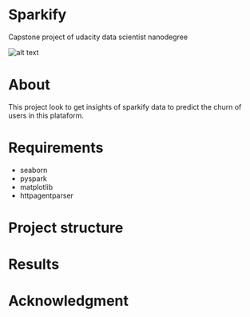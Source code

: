 # Sparkify
Capstone project of udacity data scientist nanodegree
 
![alt text](https://i.pinimg.com/736x/5e/64/d8/5e64d895f7c72537ff5f4c97ba66e750.jpg "Sparkify")

# About
This project look to get insights of sparkify data to predict the churn of users in this plataform.

# Requirements
* seaborn
* pyspark
* matplotlib
* httpagentparser

# Project structure

# Results

# Acknowledgment
